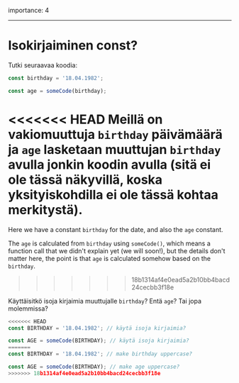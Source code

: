 importance: 4

---

# Isokirjaiminen const?

Tutki seuraavaa koodia:

```js
const birthday = '18.04.1982';

const age = someCode(birthday);
```

<<<<<<< HEAD
Meillä on vakiomuuttuja `birthday` päivämäärä ja `age` lasketaan muuttujan `birthday` avulla jonkin koodin avulla (sitä ei ole tässä näkyvillä, koska yksityiskohdilla ei ole tässä kohtaa merkitystä).
=======
Here we have a constant `birthday` for the date, and also the `age` constant.

The `age` is calculated from `birthday` using `someCode()`, which means a function call that we didn't explain yet (we will soon!), but the details don't matter here, the point is that `age` is calculated somehow based on the `birthday`.
>>>>>>> 18b1314af4e0ead5a2b10bb4bacd24cecbb3f18e

Käyttäisitkö isoja kirjaimia muuttujalle `birthday`? Entä `age`? Tai jopa molemmissa?

```js
<<<<<<< HEAD
const BIRTHDAY = '18.04.1982'; // käytä isoja kirjaimia?

const AGE = someCode(BIRTHDAY); // käytä isoja kirjaimia?
=======
const BIRTHDAY = '18.04.1982'; // make birthday uppercase?

const AGE = someCode(BIRTHDAY); // make age uppercase?
>>>>>>> 18b1314af4e0ead5a2b10bb4bacd24cecbb3f18e
```
